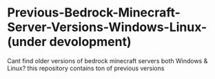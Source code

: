# Previous-Bedrock-Minecraft-Server-Versions-Windows-Linux- (under devolopment)
Cant find older versions of bedrock minecraft servers both Windows &amp; Linux? this repository contains ton of previous versions
